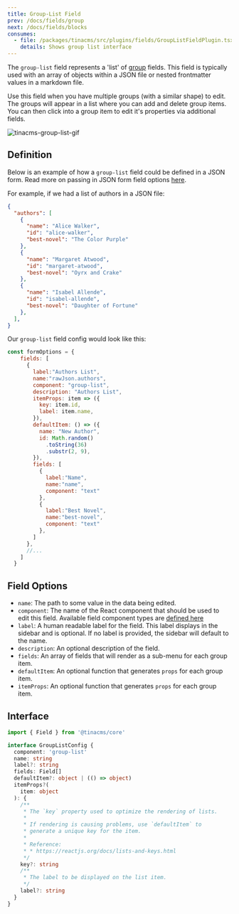 ```yaml
---
title: Group-List Field
prev: /docs/fields/group
next: /docs/fields/blocks
consumes:
  - file: /packages/tinacms/src/plugins/fields/GroupListFieldPlugin.tsx
    details: Shows group list interface
---
```


The `group-list` field represents a 'list' of [group](/docs/fields/group) fields. This field is typically used with an array of objects within a JSON file or nested frontmatter values in a markdown file.

Use this field when you have multiple groups (with a similar shape) to edit. The groups will appear in a list where you can add and delete group items. You can then click into a group item to edit it's properties via additional fields.

![tinacms-group-list-gif](/gif/group-list.gif)

## Definition

Below is an example of how a `group-list` field could be defined in a JSON form. Read more on passing in JSON form field options [here](/docs/gatsby/json#customizing-json-forms).

For example, if we had a list of authors in a JSON file:

```json
{
  "authors": [
    {
      "name": "Alice Walker",
      "id": "alice-walker",
      "best-novel": "The Color Purple"
    },
    {
      "name": "Margaret Atwood",
      "id": "margaret-atwood",
      "best-novel": "Oyrx and Crake"
    },
    {
      "name": "Isabel Allende",
      "id": "isabel-allende",
      "best-novel": "Daughter of Fortune"
    },
  ],
}
```

Our `group-list` field config would look like this:

```javascript
const formOptions = {
    fields: [
      {
        label:"Authors List",
        name:"rawJson.authors",
        component: "group-list",
        description: "Authors List",
        itemProps: item => ({
          key: item.id,
          label: item.name,
        }),
        defaultItem: () => ({
          name: "New Author",
          id: Math.random()
            .toString(36)
            .substr(2, 9),
        }),
        fields: [
          {
            label:"Name",
            name:"name",
            component: "text"
          },
          {
            label:"Best Novel",
            name:"best-novel",
            component: "text"
          },
        ]
      },
      //...
    ]
  }
```

## Field Options

 - `name`: The path to some value in the data being edited.
 - `component`: The name of the React component that should be used to edit this field. Available field component types are [defined here](/docs/concepts/fields#field-types)
 - `label`: A human readable label for the field. This label displays in the sidebar and is optional. If no label is provided, the sidebar will default to the name.
 - `description`: An optional description of the field.
 - `fields`: An array of fields that will render as a sub-menu for each group item.
 - `defaultItem`: An optional function that generates `props` for each group item.
 - `itemProps`: An optional function that generates `props` for each group item.

 ## Interface

```typescript
import { Field } from '@tinacms/core'

interface GroupListConfig {
  component: 'group-list'
  name: string
  label?: string
  fields: Field[]
  defaultItem?: object | (() => object)
  itemProps?(
    item: object
  ): {
    /**
     * The `key` property used to optimize the rendering of lists.
     *
     * If rendering is causing problems, use `defaultItem` to
     * generate a unique key for the item.
     *
     * Reference:
     * * https://reactjs.org/docs/lists-and-keys.html
     */
    key?: string
    /**
     * The label to be displayed on the list item.
     */
    label?: string
  }
}
```
